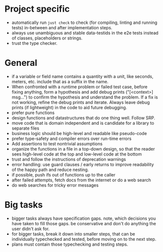 # Project specific

- automatically run `just check` to check (for compiling, linting and running tests) in-between and after implementation steps.
- always use unambiguous and stable data-testids in the e2e tests instead of classes, placeholders or strings.
- trust the type checker.

# General
- if a variable or field name contains a quantity with a unit, like seconds, meters, etc. include that as a suffix in the name.
- When confronted with a runtime problem or failed test case, before fixing anything, form a hypothesis and add debug prints ("\[\<context\>\] msg...") to confirm the hypothesis and understand the problem. If a fix is not working, refine the debug prints and iterate. Always leave debug prints (if lightweight) in the code to aid future debugging.
- prefer pure functions
- design functions and datastructures that do one thing well. Follow SRP.
- move code that is domain independent and is candidate for a library to separate files
- business logic should be high-level and readable like pseudo-code
- prefer type-safety and compiler errors over run-time errors
- Add assertions to test nontrivial assumptions
- organize the functions in a file in a top-down design, so that the reader sees high-level code at the top and low-level code at the bottom
- trust and follow the instructions of deprecation warnings
- error handling: use guard clauses / early returns to improve readability of the happy path and reduce nesting.
- if possible, push ifs out of functions up to the caller
- after failed attempts, fetch docs from the internet or do a web search
- do web searches for tricky error messages

# Big tasks
- bigger tasks always have specification gaps. note, which decisions you have taken to fill those gaps. be conservative and don't do anything the user didn't ask for.
- for bigger tasks, break it down into smaller steps, that can be individually typechecked and tested, before moving on to the next step.
- plans must contain those typechecking and testing steps.
